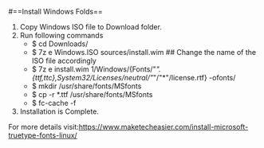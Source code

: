 #==Install Windows Folds==

1. Copy Windows ISO file to Download folder.
2. Run following commands
	* $ cd Downloads/
	* $ 7z e Windows.ISO sources/install.wim  ## Change the name of the ISO file accordingly
	* $ 7z e install.wim 1/Windows/{Fonts/"*".{ttf,ttc},System32/Licenses/neutral/"*"/"*"/license.rtf} -ofonts/
	* $ mkdir /usr/share/fonts/MSfonts
	* $ cp -r *.ttf /usr/share/fonts/MSfonts
	* $ fc-cache -f
3. Installation is Complete.

For more details visit:https://www.maketecheasier.com/install-microsoft-truetype-fonts-linux/
